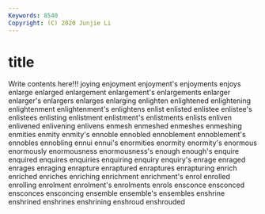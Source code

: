 ```yaml
---
Keywords: 8540
Copyright: (C) 2020 Junjie Li
---
```


# title

Write contents here!!!
joying 
enjoyment 
enjoyment's 
enjoyments 
enjoys 
enlarge 
enlarged 
enlargement
enlargement's 
enlargements 
enlarger 
enlarger's 
enlargers 
enlarges 
enlarging 
enlighten 
enlightened 
enlightening
enlightenment 
enlightenment's 
enlightens 
enlist 
enlisted 
enlistee 
enlistee's 
enlistees 
enlisting 
enlistment
enlistment's 
enlistments 
enlists 
enliven 
enlivened 
enlivening 
enlivens 
enmesh 
enmeshed 
enmeshes
enmeshing 
enmities 
enmity 
enmity's 
ennoble 
ennobled 
ennoblement 
ennoblement's 
ennobles 
ennobling
ennui 
ennui's 
enormities 
enormity 
enormity's 
enormous 
enormously 
enormousness 
enormousness's 
enough
enough's 
enquire 
enquired 
enquires 
enquiries 
enquiring 
enquiry 
enquiry's 
enrage 
enraged
enrages 
enraging 
enrapture 
enraptured 
enraptures 
enrapturing 
enrich 
enriched 
enriches 
enriching
enrichment 
enrichment's 
enrol 
enrolled 
enrolling 
enrolment 
enrolment's 
enrolments 
enrols 
ensconce
ensconced 
ensconces 
ensconcing 
ensemble 
ensemble's 
ensembles 
enshrine 
enshrined 
enshrines 
enshrining
enshroud 
enshrouded 
